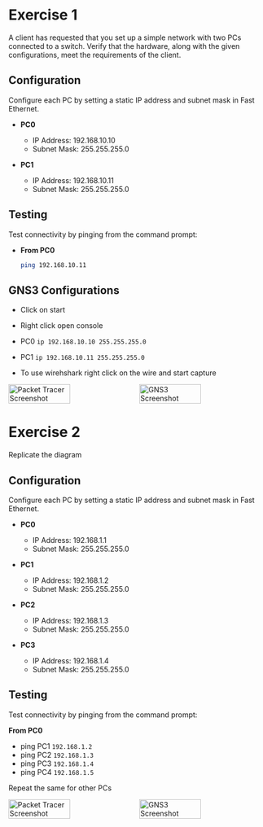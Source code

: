 # Exercise 1

A client has requested that you set up a simple network with two PCs connected to a switch. Verify that the hardware, along with the given configurations, meet the requirements of the client.

## Configuration

Configure each PC by setting a static IP address and subnet mask in Fast Ethernet.

- **PC0**
  - IP Address: 192.168.10.10
  - Subnet Mask: 255.255.255.0

- **PC1**
  - IP Address: 192.168.10.11
  - Subnet Mask: 255.255.255.0

## Testing

Test connectivity by pinging from the command prompt:

- **From PC0**
  ```bash
  ping 192.168.10.11
## GNS3 Configurations
- Click on start
- Right click open console 
- PC0 `ip 192.168.10.10 255.255.255.0`
- PC1 `ip 192.168.10.11 255.255.255.0`

- To use wirehshark right click on the wire and start capture

<div style="display: flex; gap: 10px;"> 
  <img src="https://github.com/user-attachments/assets/2a13accf-f68f-408d-8397-52c978f7686e" alt="Packet Tracer Screenshot" width="49%"> 
  <img src="https://github.com/user-attachments/assets/2a7ef5fc-a333-4f0c-8b34-7a5fe2d994e1" alt="GNS3 Screenshot" width="49%"> 
</div>

# Exercise 2

Replicate the diagram

## Configuration

Configure each PC by setting a static IP address and subnet mask in Fast Ethernet.

- **PC0**
  - IP Address: 192.168.1.1
  - Subnet Mask: 255.255.255.0

- **PC1**
  - IP Address: 192.168.1.2
  - Subnet Mask: 255.255.255.0

- **PC2**
  - IP Address: 192.168.1.3
  - Subnet Mask: 255.255.255.0

- **PC3**
  - IP Address: 192.168.1.4
  - Subnet Mask: 255.255.255.0
## Testing

Test connectivity by pinging from the command prompt:

**From PC0**
 - ping PC1 `192.168.1.2`
 - ping PC2 `192.168.1.3`
 - ping PC3 `192.168.1.4`
 - ping PC4 `192.168.1.5`

 Repeat the same for other PCs

<div style="display: flex; gap: 10px;"> 
  <img src="https://github.com/user-attachments/assets/12199f0f-6f09-4629-9d3c-c3385a49b52c" alt="Packet Tracer Screenshot" width="49%"> 
  <img src="https://github.com/user-attachments/assets/f7f31bbe-0f8c-4840-b6c5-ad9402e9c2e9" alt="GNS3 Screenshot" width="49%"> 
</div>
